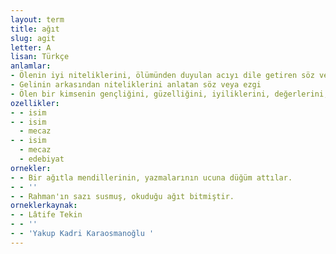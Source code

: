 ```yaml
---
layout: term
title: ağıt
slug: agit
letter: A
lisan: Türkçe
anlamlar:
- Ölenin iyi niteliklerini, ölümünden duyulan acıyı dile getiren söz veya ezgi
- Gelinin arkasından niteliklerini anlatan söz veya ezgi
- Ölen bir kimsenin gençliğini, güzelliğini, iyiliklerini, değerlerini, arkada bıraktıklarının acılarını, büyük felaketlerin acılı etkilerini dile getiren söz veya okunan ezgi, yazılan yazı; deme, sagu (II), mersiye
ozellikler:
- - isim
- - isim
  - mecaz
- - isim
  - mecaz
  - edebiyat
ornekler:
- - Bir ağıtla mendillerinin, yazmalarının ucuna düğüm attılar.
- - ''
- - Rahman'ın sazı susmuş, okuduğu ağıt bitmiştir.
orneklerkaynak:
- - Lâtife Tekin
- - ''
- - 'Yakup Kadri Karaosmanoğlu '
---
```

